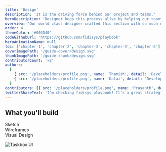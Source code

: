 ```yaml
---
title: 'Design'
description: 'It is the driving force behind our project and teams.'
heroDescription: 'Designer keep this process alive by helping our teams understand user problems and needs.'
overview: 'Our world class designer crafted this section with so much of experience in solving critical problems'
order: 4
themeColor: '#004D40'
codeGithubUrl: 'https://github.com/fidisys/playbook'
heroAnimationName: null
toc: ['chapter-1', 'chapter-2', 'chapter-3', 'chapter-4', 'chapter-5']
coverImagePath: '/guide-cover/design.svg'
thumbImagePath: '/guide-thumb/design.svg'
contributorCount: '+2'
authors:
  [
    { src: '/placeholders/profile.png', name: 'Thamizh', detail: 'Developer' },
    { src: '/placeholders/profile.png', name: 'Kalai', detail: 'Developer' },
  ]
contributors: [{ src: '/placeholders/profile.png', name: 'Prasanth', detail: 'Developer' }]
twitterShareText: 'I’m checking fidisys playbook! It’s a great strategical idea for all startups.'
---
```


<h2>What you'll build</h2>

<div class="badge-box">
  <div class="badge">
    <!-- <img src="/frameworks/logo-react.svg">  -->
    Sketch
  </div>

  <div class="badge">
    <!-- <img src="/frameworks/logo-vue.svg">  -->
    Wireframes
  </div>

  <div class="badge">
    <!-- <img src="/frameworks/logo-angular.svg">  -->
    Visual Design
  </div>
</div>

![Taskbox UI](/placeholders/banner.png)

<!--
✍️Coming soon: Please watch this space for more updates from our team. Thanks for the patience!.

📖 Each chapter is linked to a working commit to help you stay in sync. -->
